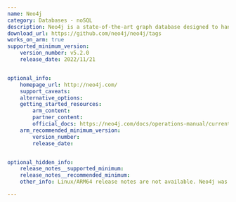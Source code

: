 ```yaml
---
name: Neo4j
category: Databases - noSQL
description: Neo4j is a state-of-the-art graph database designed to handle data with complex interconnections unlike conventional databases it utilizes a graph-based approach where data is represented as nodes entities and edges connections.
download_url: https://github.com/neo4j/neo4j/tags
works_on_arm: true
supported_minimum_version:
    version_number: v5.2.0
    release_date: 2022/11/21


optional_info:
    homepage_url: http://neo4j.com/
    support_caveats:
    alternative_options:
    getting_started_resources:
        arm_content:
        partner_content:
        official_docs: https://neo4j.com/docs/operations-manual/current/installation/linux/
    arm_recommended_minimum_version:
        version_number:
        release_date:


optional_hidden_info:
    release_notes__supported_minimum:
    release_notes__recommended_minimum:
    other_info: Linux/ARM64 release notes are not available. Neo4j was installed using the command "apt install neo4j".

---
```

